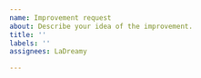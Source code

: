 ```yaml
---
name: Improvement request
about: Describe your idea of the improvement.
title: ''
labels: ''
assignees: LaDreamy

---
```



